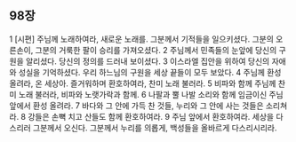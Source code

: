 ## 98장
1 [시편] 주님께 노래하여라, 새로운 노래를. 그분께서 기적들을 일으키셨다. 그분의 오른손이, 그분의 거룩한 팔이 승리를 가져오셨다.
2 주님께서 민족들의 눈앞에 당신의 구원을 알리셨다. 당신의 정의를 드러내 보이셨다.
3 이스라엘 집안을 위하여 당신의 자애와 성실을 기억하셨다. 우리 하느님의 구원을 세상 끝들이 모두 보았다.
4 주님께 환성 올려라, 온 세상아. 즐거워하며 환호하여라, 찬미 노래 불러라.
5 비파와 함께 주님께 찬미 노래 불러라, 비파와 노랫가락과 함께.
6 나팔과 뿔 나발 소리와 함께 임금이신 주님 앞에서 환성 올려라.
7 바다와 그 안에 가득 찬 것들, 누리와 그 안에 사는 것들은 소리쳐라.
8 강들은 손뼉 치고 산들도 함께 환호하여라.
9 주님 앞에서 환호하여라. 세상을 다스리러 그분께서 오신다. 그분께서 누리를 의롭게, 백성들을 올바르게 다스리시리라.
